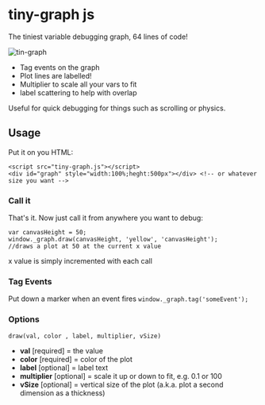 # tiny-graph js
The tiniest variable debugging graph, 64 lines of code!

![tin-graph](https://cloud.githubusercontent.com/assets/145471/15024175/b11b2d24-11e8-11e6-8b64-4810a9bf6cea.png)

* Tag events on the graph
* Plot lines are labelled! 
* Multiplier to scale all your vars to fit
* label scattering to help with overlap

Useful for quick debugging for things such as scrolling or physics. 

## Usage
Put it on you HTML:
```
<script src="tiny-graph.js"></script>
<div id="graph" style="width:100%;heght:500px"></div> <!-- or whatever size you want -->
```

### Call it
That's it. Now just call it from anywhere you want to debug:
```
var canvasHeight = 50;
window._graph.draw(canvasHeight, 'yellow', 'canvasHeight');
//draws a plot at 50 at the current x value 
```
x value is simply incremented with each call

### Tag Events
Put down a marker when an event fires
`window._graph.tag('someEvent');`

### Options
`draw(val, color , label, multiplier, vSize)`

* **val** [required] = the value
* **color** [required] = color of the plot
* **label** [optional] = label text
* **multiplier** [optional] = scale it up or down to fit, e.g. 0.1 or 100
* **vSize** [optional] = vertical size of the plot (a.k.a. plot a second dimension as a thickness)


